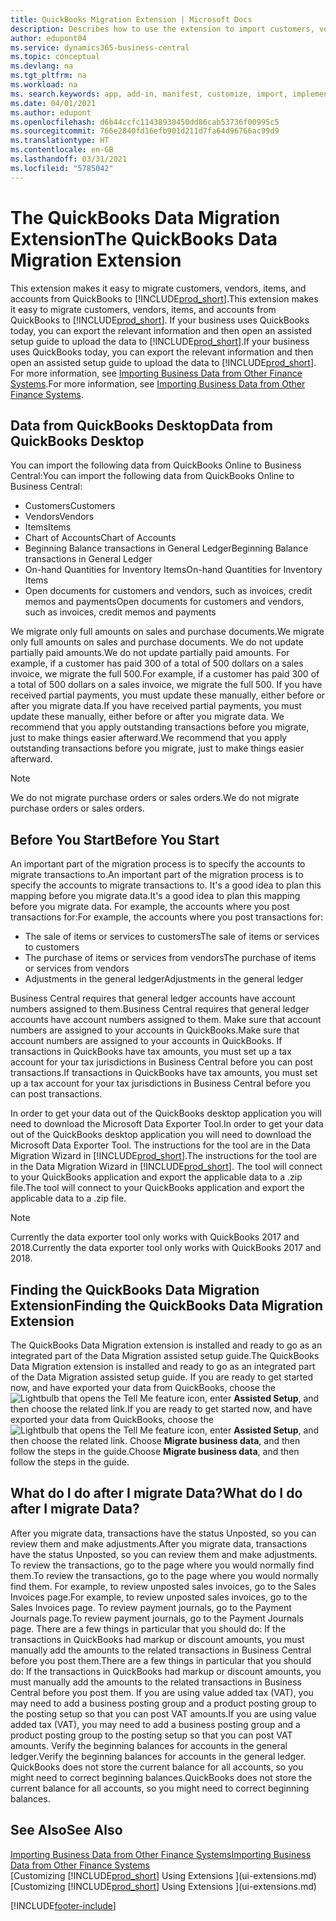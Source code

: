 ```yaml
---
title: QuickBooks Migration Extension | Microsoft Docs
description: Describes how to use the extension to import customers, vendors, items, and accounts from QuickBooks Desktop to Business Central.
author: edupont04
ms.service: dynamics365-business-central
ms.topic: conceptual
ms.devlang: na
ms.tgt_pltfrm: na
ms.workload: na
ms. search.keywords: app, add-in, manifest, customize, import, implement
ms.date: 04/01/2021
ms.author: edupont
ms.openlocfilehash: d6b44ccfc11438930450dd86cab53736f00995c5
ms.sourcegitcommit: 766e2840fd16efb901d211d7fa64d96766ac99d9
ms.translationtype: HT
ms.contentlocale: en-GB
ms.lasthandoff: 03/31/2021
ms.locfileid: "5785042"
---
```

# <a name="the-quickbooks-data-migration-extension"></a><span data-ttu-id="9d990-103">The QuickBooks Data Migration Extension</span><span class="sxs-lookup"><span data-stu-id="9d990-103">The QuickBooks Data Migration Extension</span></span>

<span data-ttu-id="9d990-104">This extension makes it easy to migrate customers, vendors, items, and accounts from QuickBooks to [!INCLUDE[prod_short](includes/prod_short.md)].</span><span class="sxs-lookup"><span data-stu-id="9d990-104">This extension makes it easy to migrate customers, vendors, items, and accounts from QuickBooks to [!INCLUDE[prod_short](includes/prod_short.md)].</span></span> <span data-ttu-id="9d990-105">If your business uses QuickBooks today, you can export the relevant information and then open an assisted setup guide to upload the data to [!INCLUDE[prod_short](includes/prod_short.md)].</span><span class="sxs-lookup"><span data-stu-id="9d990-105">If your business uses QuickBooks today, you can export the relevant information and then open an assisted setup guide to upload the data to [!INCLUDE[prod_short](includes/prod_short.md)].</span></span>  
<span data-ttu-id="9d990-106">For more information, see [Importing Business Data from Other Finance Systems](across-import-data-configuration-packages.md).</span><span class="sxs-lookup"><span data-stu-id="9d990-106">For more information, see [Importing Business Data from Other Finance Systems](across-import-data-configuration-packages.md).</span></span>

## <a name="data-from-quickbooks-desktop"></a><span data-ttu-id="9d990-107">Data from QuickBooks Desktop</span><span class="sxs-lookup"><span data-stu-id="9d990-107">Data from QuickBooks Desktop</span></span>

<span data-ttu-id="9d990-108">You can import the following data from QuickBooks Online to Business Central:</span><span class="sxs-lookup"><span data-stu-id="9d990-108">You can import the following data from QuickBooks Online to Business Central:</span></span>

- <span data-ttu-id="9d990-109">Customers</span><span class="sxs-lookup"><span data-stu-id="9d990-109">Customers</span></span>  
- <span data-ttu-id="9d990-110">Vendors</span><span class="sxs-lookup"><span data-stu-id="9d990-110">Vendors</span></span>  
- <span data-ttu-id="9d990-111">Items</span><span class="sxs-lookup"><span data-stu-id="9d990-111">Items</span></span>  
- <span data-ttu-id="9d990-112">Chart of Accounts</span><span class="sxs-lookup"><span data-stu-id="9d990-112">Chart of Accounts</span></span>  
- <span data-ttu-id="9d990-113">Beginning Balance transactions in General Ledger</span><span class="sxs-lookup"><span data-stu-id="9d990-113">Beginning Balance transactions in General Ledger</span></span>  
- <span data-ttu-id="9d990-114">On-hand Quantities for Inventory Items</span><span class="sxs-lookup"><span data-stu-id="9d990-114">On-hand Quantities for Inventory Items</span></span>  
- <span data-ttu-id="9d990-115">Open documents for customers and vendors, such as invoices, credit memos and payments</span><span class="sxs-lookup"><span data-stu-id="9d990-115">Open documents for customers and vendors, such as invoices, credit memos and payments</span></span>  

<span data-ttu-id="9d990-116">We migrate only full amounts on sales and purchase documents.</span><span class="sxs-lookup"><span data-stu-id="9d990-116">We migrate only full amounts on sales and purchase documents.</span></span> <span data-ttu-id="9d990-117">We do not update partially paid amounts.</span><span class="sxs-lookup"><span data-stu-id="9d990-117">We do not update partially paid amounts.</span></span> <span data-ttu-id="9d990-118">For example, if a customer has paid 300 of a total of 500 dollars on a sales invoice, we migrate the full 500.</span><span class="sxs-lookup"><span data-stu-id="9d990-118">For example, if a customer has paid 300 of a total of 500 dollars on a sales invoice, we migrate the full 500.</span></span> <span data-ttu-id="9d990-119">If you have received partial payments, you must update these manually, either before or after you migrate data.</span><span class="sxs-lookup"><span data-stu-id="9d990-119">If you have received partial payments, you must update these manually, either before or after you migrate data.</span></span> <span data-ttu-id="9d990-120">We recommend that you apply outstanding transactions before you migrate, just to make things easier afterward.</span><span class="sxs-lookup"><span data-stu-id="9d990-120">We recommend that you apply outstanding transactions before you migrate, just to make things easier afterward.</span></span>

> [!NOTE]
> <span data-ttu-id="9d990-121">We do not migrate purchase orders or sales orders.</span><span class="sxs-lookup"><span data-stu-id="9d990-121">We do not migrate purchase orders or sales orders.</span></span>

## <a name="before-you-start"></a><span data-ttu-id="9d990-122">Before You Start</span><span class="sxs-lookup"><span data-stu-id="9d990-122">Before You Start</span></span>

<span data-ttu-id="9d990-123">An important part of the migration process is to specify the accounts to migrate transactions to.</span><span class="sxs-lookup"><span data-stu-id="9d990-123">An important part of the migration process is to specify the accounts to migrate transactions to.</span></span> <span data-ttu-id="9d990-124">It's a good idea to plan this mapping before you migrate data.</span><span class="sxs-lookup"><span data-stu-id="9d990-124">It's a good idea to plan this mapping before you migrate data.</span></span> <span data-ttu-id="9d990-125">For example, the accounts where you post transactions for:</span><span class="sxs-lookup"><span data-stu-id="9d990-125">For example, the accounts where you post transactions for:</span></span>

- <span data-ttu-id="9d990-126">The sale of items or services to customers</span><span class="sxs-lookup"><span data-stu-id="9d990-126">The sale of items or services to customers</span></span>  
- <span data-ttu-id="9d990-127">The purchase of items or services from vendors</span><span class="sxs-lookup"><span data-stu-id="9d990-127">The purchase of items or services from vendors</span></span>  
- <span data-ttu-id="9d990-128">Adjustments in the general ledger</span><span class="sxs-lookup"><span data-stu-id="9d990-128">Adjustments in the general ledger</span></span>  

<span data-ttu-id="9d990-129">Business Central requires that general ledger accounts have account numbers assigned to them.</span><span class="sxs-lookup"><span data-stu-id="9d990-129">Business Central requires that general ledger accounts have account numbers assigned to them.</span></span> <span data-ttu-id="9d990-130">Make sure that account numbers are assigned to your accounts in QuickBooks.</span><span class="sxs-lookup"><span data-stu-id="9d990-130">Make sure that account numbers are assigned to your accounts in QuickBooks.</span></span>
<span data-ttu-id="9d990-131">If transactions in QuickBooks have tax amounts, you must set up a tax account for your tax jurisdictions in Business Central before you can post transactions.</span><span class="sxs-lookup"><span data-stu-id="9d990-131">If transactions in QuickBooks have tax amounts, you must set up a tax account for your tax jurisdictions in Business Central before you can post transactions.</span></span>

<span data-ttu-id="9d990-132">In order to get your data out of the QuickBooks desktop application you will need to download the Microsoft Data Exporter Tool.</span><span class="sxs-lookup"><span data-stu-id="9d990-132">In order to get your data out of the QuickBooks desktop application you will need to download the Microsoft Data Exporter Tool.</span></span>  <span data-ttu-id="9d990-133">The instructions for the tool are in the Data Migration Wizard in [!INCLUDE[prod_short](includes/prod_short.md)].</span><span class="sxs-lookup"><span data-stu-id="9d990-133">The instructions for the tool are in the Data Migration Wizard in [!INCLUDE[prod_short](includes/prod_short.md)].</span></span> <span data-ttu-id="9d990-134">The tool will connect to your QuickBooks application and export the applicable data to a .zip file.</span><span class="sxs-lookup"><span data-stu-id="9d990-134">The tool will connect to your QuickBooks application and export the applicable data to a .zip file.</span></span>  

> [!NOTE]
> <span data-ttu-id="9d990-135">Currently the data exporter tool only works with QuickBooks 2017 and 2018.</span><span class="sxs-lookup"><span data-stu-id="9d990-135">Currently the data exporter tool only works with QuickBooks 2017 and 2018.</span></span>

## <a name="finding-the-quickbooks-data-migration-extension"></a><span data-ttu-id="9d990-136">Finding the QuickBooks Data Migration Extension</span><span class="sxs-lookup"><span data-stu-id="9d990-136">Finding the QuickBooks Data Migration Extension</span></span>

<span data-ttu-id="9d990-137">The QuickBooks Data Migration extension is installed and ready to go as an integrated part of the Data Migration assisted setup guide.</span><span class="sxs-lookup"><span data-stu-id="9d990-137">The QuickBooks Data Migration extension is installed and ready to go as an integrated part of the Data Migration assisted setup guide.</span></span> <span data-ttu-id="9d990-138">If you are ready to get started now, and have exported your data from QuickBooks, choose the ![Lightbulb that opens the Tell Me feature](media/ui-search/search_small.png "Tell me what you want to do") icon, enter **Assisted Setup**, and then choose the related link.</span><span class="sxs-lookup"><span data-stu-id="9d990-138">If you are ready to get started now, and have exported your data from QuickBooks, choose the ![Lightbulb that opens the Tell Me feature](media/ui-search/search_small.png "Tell me what you want to do") icon, enter **Assisted Setup**, and then choose the related link.</span></span> <span data-ttu-id="9d990-139">Choose **Migrate business data**, and then follow the steps in the guide.</span><span class="sxs-lookup"><span data-stu-id="9d990-139">Choose **Migrate business data**, and then follow the steps in the guide.</span></span>  

## <a name="what-do-i-do-after-i-migrate-data"></a><span data-ttu-id="9d990-140">What do I do after I migrate Data?</span><span class="sxs-lookup"><span data-stu-id="9d990-140">What do I do after I migrate Data?</span></span>

<span data-ttu-id="9d990-141">After you migrate data, transactions have the status Unposted, so you can review them and make adjustments.</span><span class="sxs-lookup"><span data-stu-id="9d990-141">After you migrate data, transactions have the status Unposted, so you can review them and make adjustments.</span></span> <span data-ttu-id="9d990-142">To review the transactions, go to the page where you would normally find them.</span><span class="sxs-lookup"><span data-stu-id="9d990-142">To review the transactions, go to the page where you would normally find them.</span></span> <span data-ttu-id="9d990-143">For example, to review unposted sales invoices, go to the Sales Invoices page.</span><span class="sxs-lookup"><span data-stu-id="9d990-143">For example, to review unposted sales invoices, go to the Sales Invoices page.</span></span> <span data-ttu-id="9d990-144">To review payment journals, go to the Payment Journals page.</span><span class="sxs-lookup"><span data-stu-id="9d990-144">To review payment journals, go to the Payment Journals page.</span></span>
<span data-ttu-id="9d990-145">There are a few things in particular that you should do: If the transactions in QuickBooks had markup or discount amounts, you must manually add the amounts to the related transactions in Business Central before you post them.</span><span class="sxs-lookup"><span data-stu-id="9d990-145">There are a few things in particular that you should do: If the transactions in QuickBooks had markup or discount amounts, you must manually add the amounts to the related transactions in Business Central before you post them.</span></span>
<span data-ttu-id="9d990-146">If you are using value added tax (VAT), you may need to add a business posting group and a product posting group to the posting setup so that you can post VAT amounts.</span><span class="sxs-lookup"><span data-stu-id="9d990-146">If you are using value added tax (VAT), you may need to add a business posting group and a product posting group to the posting setup so that you can post VAT amounts.</span></span>
<span data-ttu-id="9d990-147">Verify the beginning balances for accounts in the general ledger.</span><span class="sxs-lookup"><span data-stu-id="9d990-147">Verify the beginning balances for accounts in the general ledger.</span></span> <span data-ttu-id="9d990-148">QuickBooks does not store the current balance for all accounts, so you might need to correct beginning balances.</span><span class="sxs-lookup"><span data-stu-id="9d990-148">QuickBooks does not store the current balance for all accounts, so you might need to correct beginning balances.</span></span>

## <a name="see-also"></a><span data-ttu-id="9d990-149">See Also</span><span class="sxs-lookup"><span data-stu-id="9d990-149">See Also</span></span>

[<span data-ttu-id="9d990-150">Importing Business Data from Other Finance Systems</span><span class="sxs-lookup"><span data-stu-id="9d990-150">Importing Business Data from Other Finance Systems</span></span>](across-import-data-configuration-packages.md)  
<span data-ttu-id="9d990-151">[Customizing [!INCLUDE[prod_short](includes/prod_short.md)] Using Extensions ](ui-extensions.md)</span><span class="sxs-lookup"><span data-stu-id="9d990-151">[Customizing [!INCLUDE[prod_short](includes/prod_short.md)] Using Extensions ](ui-extensions.md)</span></span>  


[!INCLUDE[footer-include](includes/footer-banner.md)]